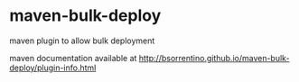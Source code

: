 maven-bulk-deploy
=================

maven plugin to allow bulk deployment

maven documentation available at http://bsorrentino.github.io/maven-bulk-deploy/plugin-info.html